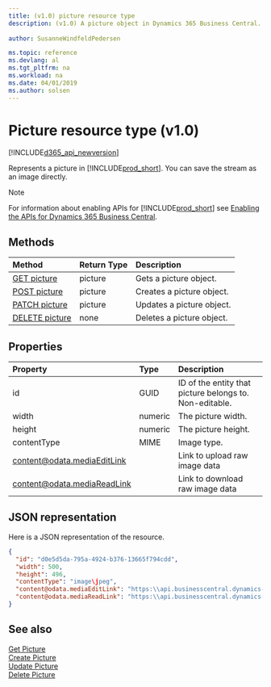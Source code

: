 ```yaml
---
title: (v1.0) picture resource type
description: (v1.0) A picture object in Dynamics 365 Business Central. 
 
author: SusanneWindfeldPedersen

ms.topic: reference
ms.devlang: al
ms.tgt_pltfrm: na
ms.workload: na
ms.date: 04/01/2019
ms.author: solsen
---
```


# Picture resource type (v1.0)

[!INCLUDE[d365_api_newversion](../../../includes/d365_api_newversion.md)]

Represents a picture in [!INCLUDE[prod_short](../../../includes/prod_short.md)]. You can save the stream as an image directly.

> [!NOTE]  
> For information about enabling APIs for [!INCLUDE[prod_short](../../../includes/prod_short.md)] see [Enabling the APIs for Dynamics 365 Business Central](../enabling-apis-for-dynamics-nav.md).

## Methods

| Method                                                       | Return Type |Description                    |
|:-------------------------------------------------------------|:------------|:------------------------------|
|[GET picture](../api/dynamics_picture_get.md)      |picture|Gets a picture object.   |
|[POST picture](../api/dynamics_create_picture.md)  |picture|Creates a picture object.|
|[PATCH picture](../api/dynamics_picture_update.md) |picture|Updates a picture object.|
|[DELETE picture](../api/dynamics_picture_delete.md)|none         |Deletes a picture object.|


## Properties

| Property                    | Type    | Description                                             |
|:----------------------------|:--------|:--------------------------------------------------------|
| id                          | GUID    | ID of the entity that picture belongs to. Non-editable. |
| width                       | numeric | The picture width.                                      |
| height                      | numeric | The picture height.                                     |
| contentType                 | MIME    | Image type.                                             |
| content@odata.mediaEditLink |         | Link to upload raw image data                           |
| content@odata.mediaReadLink |         | Link to download raw image data                         |

## JSON representation

Here is a JSON representation of the resource.


```json
{
  "id": "d0e5d5da-795a-4924-b376-13665f794cdd",
  "width": 500,
  "height": 496,
  "contentType": "image\jpeg",
  "content@odata.mediaEditLink": "https:\\api.businesscentral.dynamics-tie.com\v1.0\api\beta\companies(55c438d0-2f5c-44a0-9965-20b4923d0bef)\items(d0e5d5da-795a-4924-b376-13665f794cdd)\picture(d0e5d5da-795a-4924-b376-13665f794cdd)\content",
  "content@odata.mediaReadLink": "https:\\api.businesscentral.dynamics-tie.com\v1.0\api\beta\companies(55c438d0-2f5c-44a0-9965-20b4923d0bef)\items(d0e5d5da-795a-4924-b376-13665f794cdd)\picture(d0e5d5da-795a-4924-b376-13665f794cdd)\content"
}
```

## See also

[Get Picture](../api/dynamics_picture_get.md)  
[Create Picture](../api/dynamics_create_picture.md)  
[Update Picture](../api/dynamics_picture_update.md)  
[Delete Picture](../api/dynamics_picture_delete.md)  